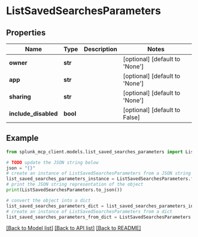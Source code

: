 # ListSavedSearchesParameters


## Properties

Name | Type | Description | Notes
------------ | ------------- | ------------- | -------------
**owner** | **str** |  | [optional] [default to 'None']
**app** | **str** |  | [optional] [default to 'None']
**sharing** | **str** |  | [optional] [default to 'None']
**include_disabled** | **bool** |  | [optional] [default to False]

## Example

```python
from splunk_mcp_client.models.list_saved_searches_parameters import ListSavedSearchesParameters

# TODO update the JSON string below
json = "{}"
# create an instance of ListSavedSearchesParameters from a JSON string
list_saved_searches_parameters_instance = ListSavedSearchesParameters.from_json(json)
# print the JSON string representation of the object
print(ListSavedSearchesParameters.to_json())

# convert the object into a dict
list_saved_searches_parameters_dict = list_saved_searches_parameters_instance.to_dict()
# create an instance of ListSavedSearchesParameters from a dict
list_saved_searches_parameters_from_dict = ListSavedSearchesParameters.from_dict(list_saved_searches_parameters_dict)
```
[[Back to Model list]](../README.md#documentation-for-models) [[Back to API list]](../README.md#documentation-for-api-endpoints) [[Back to README]](../README.md)


